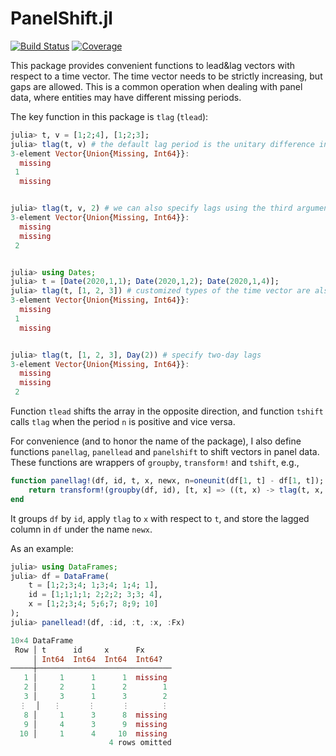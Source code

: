 # PanelShift.jl

[![Build Status](https://github.com/fuzhiyu/PanelShift.jl/actions/workflows/CI.yml/badge.svg?branch=master)](https://github.com/fuzhiyu/PanelShift.jl/actions/workflows/CI.yml?query=branch%3Amaster)
[![Coverage](https://codecov.io/gh/fuzhiyu/PanelShift.jl/branch/master/graph/badge.svg)](https://codecov.io/gh/fuzhiyu/PanelShift.jl)

This package provides convenient functions to lead&lag vectors with respect to a time vector. The time vector needs to be strictly increasing, but gaps are allowed. This is a common operation when dealing with panel data, where entities may have different missing periods. 

The key function in this package is `tlag` (`tlead`):
```julia
julia> t, v = [1;2;4], [1;2;3];
julia> tlag(t, v) # the default lag period is the unitary difference in t, here 1
3-element Vector{Union{Missing, Int64}}:
  missing
 1
  missing


julia> tlag(t, v, 2) # we can also specify lags using the third argument
3-element Vector{Union{Missing, Int64}}:
  missing
  missing
 2


julia> using Dates;
julia> t = [Date(2020,1,1); Date(2020,1,2); Date(2020,1,4)];
julia> tlag(t, [1, 2, 3]) # customized types of the time vector are also supported 
3-element Vector{Union{Missing, Int64}}:
  missing
 1
  missing


julia> tlag(t, [1, 2, 3], Day(2)) # specify two-day lags
3-element Vector{Union{Missing, Int64}}:
  missing
  missing
 2
```
Function `tlead` shifts the array in the opposite direction, and function `tshift` calls `tlag` when the period `n` is positive and vice versa.

For convenience (and to honor the name of the package), I also define functions `panellag`, `panellead` and `panelshift` to shift vectors in panel data. These functions are wrappers of `groupby`, `transform!` and `tshift`, e.g., 

```julia
function panellag!(df, id, t, x, newx, n=oneunit(df[1, t] - df[1, t]); checksorted=true)
    return transform!(groupby(df, id), [t, x] => ((t, x) -> tlag(t, x, n; checksorted=checksorted)) => newx)
end
```
It groups `df` by `id`, apply `tlag` to `x` with respect to `t`, and store the lagged column in `df` under the name `newx`.

As an example:
```julia
julia> using DataFrames;
julia> df = DataFrame(
    t = [1;2;3;4; 1;3;4; 1;4; 1], 
    id = [1;1;1;1; 2;2;2; 3;3; 4],
    x = [1;2;3;4; 5;6;7; 8;9; 10]
);
julia> panellead!(df, :id, :t, :x, :Fx)

10×4 DataFrame
 Row │ t      id     x      Fx      
     │ Int64  Int64  Int64  Int64?  
─────┼──────────────────────────────
   1 │     1      1      1  missing 
   2 │     2      1      2        1
   3 │     3      1      3        2
  ⋮  │   ⋮      ⋮      ⋮       ⋮
   8 │     1      3      8  missing 
   9 │     4      3      9  missing 
  10 │     1      4     10  missing 
                      4 rows omitted
```
